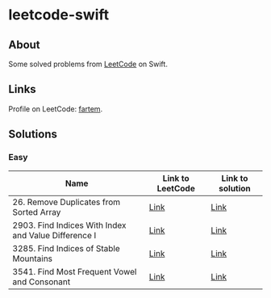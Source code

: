 # leetcode-swift

## About

Some solved problems from [LeetCode](https://leetcode.com) on Swift.

## Links

Profile on LeetCode: [fartem](https://leetcode.com/fartem/).

## Solutions

### Easy

| Name                                                 | Link to LeetCode                                                                      | Link to solution                                                                        |
| ---------------------------------------------------- | ------------------------------------------------------------------------------------- | --------------------------------------------------------------------------------------- |
| 26. Remove Duplicates from Sorted Array              | [Link](https://leetcode.com/problems/remove-duplicates-from-sorted-array/)            | [Link](./Sources/leetcode-swift/Easy/26RemoveDuplicatesFromSortedArray.swift)           |
| 2903. Find Indices With Index and Value Difference I | [Link](https://leetcode.com/problems/find-indices-with-index-and-value-difference-i/) | [Link](./Sources/leetcode-swift/Easy/2903FindIndicesWithIndexAndValueDifferenceI.swift) |
| 3285. Find Indices of Stable Mountains               | [Link](https://leetcode.com/problems/find-indices-of-stable-mountains/)               | [Link](./Sources/leetcode-swift/Easy/3285FindIndicesOfStableMountains.swift)            |
| 3541. Find Most Frequent Vowel and Consonant         | [Link](https://leetcode.com/problems/find-most-frequent-vowel-and-consonant/)         | [Link](./Sources/leetcode-swift/Easy/3541FindMostFrequentVowelAndConsonant.swift)       |
